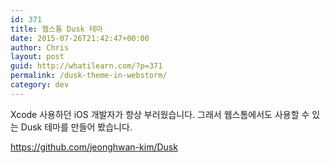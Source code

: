 ```yaml
---
id: 371
title: 웹스톰 Dusk 테마
date: 2015-07-26T21:42:47+00:00
author: Chris
layout: post
guid: http://whatilearn.com/?p=371
permalink: /dusk-theme-in-webstorm/
category: dev
---
```


Xcode 사용하던 iOS 개발자가 항상 부러웠습니다. 그래서 웹스톰에서도 사용할 수 있는 Dusk 테마를 만들어 봤습니다.

<a href="https://github.com/jeonghwan-kim/Dusk">https://github.com/jeonghwan-kim/Dusk</a>

&nbsp;
